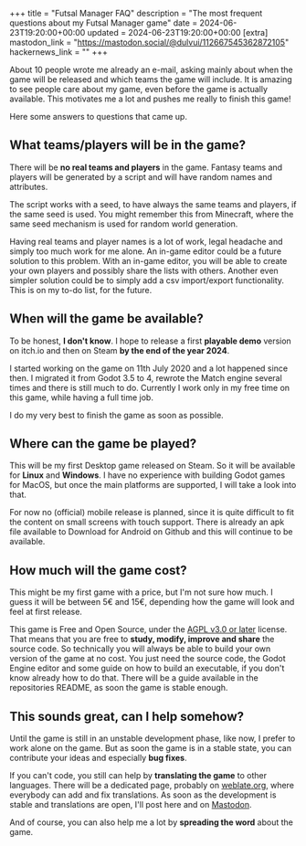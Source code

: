 +++
title = "Futsal Manager FAQ"
description = "The most frequent questions about my Futsal Manager game"
date = 2024-06-23T19:20:00+00:00
updated = 2024-06-23T19:20:00+00:00
[extra]
mastodon_link = "https://mastodon.social/@dulvui/112667545362872105"
hackernews_link = ""
+++

About 10 people wrote me already an e-mail, asking mainly about when the game will be released and which teams the game will include.
It is amazing to see people care about my game, even before the game is actually available.
This motivates me a lot and pushes me really to finish this game!

Here some answers to questions that came up.

## What teams/players will be in the game?
There will be **no real teams and players** in the game.
Fantasy teams and players will be generated by a script and will have random names and attributes.

The script works with a seed, to have always the same teams and players, if the same seed is used.
You might remember this from Minecraft, where the same seed mechanism is used for random world generation.

Having real teams and player names is a lot of work, legal headache and simply too much work for me alone.
An in-game editor could be a future solution to this problem.
With an in-game editor, you will be able to create your own players and possibly share the lists with others.
Another even simpler solution could be to simply add a csv import/export functionality.
This is on my to-do list, for the future.

## When will the game be available?
To be honest, **I don't know**.
I hope to release a first **playable demo** version on itch.io and then on Steam **by the end of the year 2024**.

I started working on the game on 11th July 2020 and a lot happened since then.
I migrated it from Godot 3.5 to 4, rewrote the Match engine several times and there is still much to do.
Currently I work only in my free time on this game, while having a full time job.

I do my very best to finish the game as soon as possible.

## Where can the game be played?
This will be my first Desktop game released on Steam.
So it will be available for **Linux** and **Windows**.
I have no experience with building Godot games for MacOS, but once the main platforms are supported, I will take a look into that.

For now no (official) mobile release is planned, since it is quite difficult to fit the content on small screens with touch support.
There is already an apk file available to Download for Android on Github and this will continue to be available.

## How much will the game cost?
This might be my first game with a price, but I'm not sure how much.
I guess it will be between 5€ and 15€, depending how the game will look and feel at first release.

This game is Free and Open Source, under the [AGPL v3.0 or later](https://spdx.org/licenses/AGPL-3.0-or-later) license.
That means that you are free to **study, modify, improve and share** the source code.
So technically you will always be able to build your own version of the game at no cost.
You just need the source code, the Godot Engine editor and some guide on how to build an executable, if you don't know already how to do that.
There will be a guide available in the repositories README, as soon the game is stable enough.

## This sounds great, can I help somehow?
Until the game is still in an unstable development phase, like now, I prefer to work alone on the game.
But as soon the game is in a stable state, you can contribute your ideas and especially **bug fixes**.

If you can't code, you still can help by **translating the game** to other languages.
There will be a dedicated page, probably on [weblate.org](https://weblate.org), where everybody can add and fix translations.
As soon as the development is stable and translations are open, I'll post here and on [Mastodon](https://mastodon.social/@dulvui).

And of course, you can also help me a lot by **spreading the word** about the game.
